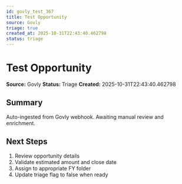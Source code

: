 ```yaml
---
id: govly_test_367
title: Test Opportunity
source: Govly
triage: true
created_at: 2025-10-31T22:43:40.462798
status: triage
---
```


# Test Opportunity

**Source:** Govly
**Status:** Triage
**Created:** 2025-10-31T22:43:40.462798

## Summary

Auto-ingested from Govly webhook. Awaiting manual review and enrichment.

## Next Steps

1. Review opportunity details
2. Validate estimated amount and close date
3. Assign to appropriate FY folder
4. Update triage flag to false when ready
